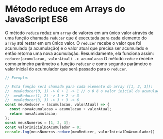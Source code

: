 # Método reduce em Arrays do JavaScript ES6

O método `reduce` reduz um `array` de valores em um único valor através de uma função chamada `reducer` que é executada para cada elemento do `array` até restar em um único valor. 
O `reducer` recebe o valor que foi acumulado (a acumulação) e o valor atual que precisa ser acumulado e então retorna uma nova acumulação. Resumidamente, ela funciona assim: `reducer(acumulacao, valorAtual) -> acumulacao`
O método `reduce` recebe como primeiro parâmetro a função `reducer` e como segundo parâmetro o valor inicial do acumulador que será passado para o `reducer`.

```js
// Exemplo:

// Esta função será chamada para cada elemento do array ([1, 2, 3]):
//  meuReducer(0, 1) -> 0 + 1 -> 1 // o 0 é o valor inicial da acumulação
//  meuReducer(1, 2) -> 1 + 2 -> 3
//  meuReducer(3, 3) -> 3 + 3 -> 6
const meuReducer = (acumulacao, valorAtual) => {
  const novaAcumulacao = acumulacao + valorAtual;
  return novaAcumulacao;
};
const meusNumeros = [1, 2, 3];
const valorInicialDoAcumulador = 0;
console.log(meusNumeros.reduce(meuReducer, valorInicialDoAcumulador))
```